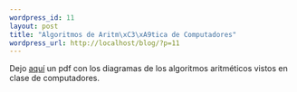 ```yaml
--- 
wordpress_id: 11
layout: post
title: "Algoritmos de Aritm\xC3\xA9tica de Computadores"
wordpress_url: http://localhost/blog/?p=11
---
```

Dejo <a href="/drawer/2005/05/alg_aritmeticos.pdf">aquí</a> un pdf con los diagramas de los algoritmos aritméticos vistos en clase de computadores.
